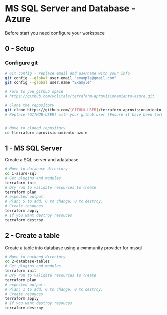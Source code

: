 # MS SQL Server and Database - Azure

Before start you need configure your workspace

## 0 - Setup

### Configure git

```sh
# Git config - replace email and username with your info
git config --global user.email "example@gmail.com"
git config --global user.name "Example"

# Fork to you github space
# https://github.com/yolitals/terraform-aprovisionamiento-azure.git

# Clone the repository
git clone https://github.com/[GITHUB-USER]/terraform-aprovisionamiento-azure.git
# Replace [GITHUB-USER] with your github user (Ensure it have been forked).


# Move to cloned repository
cd tterraform-aprovisionamiento-azure
```

## 1 - MS SQL Server

Create a SQL server and adatabase

```sh
# Move to database directory
cd 1-azure-sql
# Get plugins and modules
terraform init
# Dry run to validate resources to create
terraform plan
# expected output:
# Plan: 5 to add, 0 to change, 0 to destroy.
# Create resouces
terraform apply
# If you want destroy resouces
terraform destroy
```

## 2 - Create a table

Create a table into database using a community provider for mssql

```sh
# Move to backend directory
cd 2-database-tables
# Get plugins and modules
terraform init
# Dry run to validate resources to create
terraform plan
# expected output:
# Plan: 1 to add, 0 to change, 0 to destroy.
# Create resouces
terraform apply
# If you want destroy resouces
terraform destroy
```
